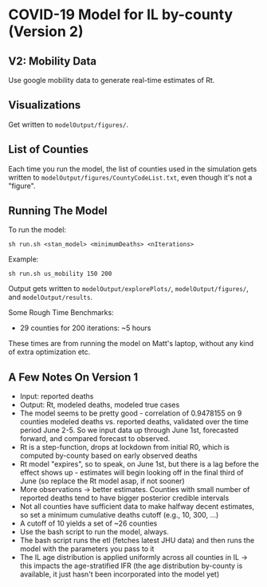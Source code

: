 # COVID-19 Model for IL by-county (Version 2)

## V2: Mobility Data

Use google mobility data to generate real-time estimates of Rt.

## Visualizations

Get written to `modelOutput/figures/`. 

## List of Counties

Each time you run the model, the list of counties used in the simulation gets written to `modelOutput/figures/CountyCodeList.txt`, even though it's not a "figure".

## Running The Model

To run the model:

```sh run.sh <stan_model> <minimumDeaths> <nIterations>```

Example:

```sh run.sh us_mobility 150 200```

Output gets written to `modelOutput/explorePlots/`, `modelOutput/figures/`, and `modelOutput/results`.

Some Rough Time Benchmarks:
- 29 counties for 200 iterations: ~5 hours

These times are from running the model on Matt's laptop, without any kind of extra optimization etc.

## A Few Notes On Version 1

- Input: reported deaths
- Output: Rt, modeled deaths, modeled true cases
- The model seems to be pretty good - correlation of 0.9478155 on 9 counties modeled deaths vs. reported deaths, validated over the time period June 2-5. So we input data up through June 1st, forecasted forward, and compared forecast to observed. 
- Rt is a step-function, drops at lockdown from initial R0, which is computed by-county based on early observed deaths
- Rt model "expires", so to speak, on June 1st, but there is a lag before the effect shows up - estimates will begin looking off in the final third of June (so replace the Rt model asap, if not sooner)
- More observations -> better estimates. Counties with small number of reported deaths tend to have bigger posterior credible intervals
- Not all counties have sufficient data to make halfway decent estimates, so set a minimum cumulative deaths cutoff (e.g., 10, 300, ...)
- A cutoff of 10 yields a set of ~26 counties
- Use the bash script to run the model, always.
- The bash script runs the etl (fetches latest JHU data) and then runs the model with the parameters you pass to it
- The IL age distribution is applied uniformly across all counties in IL -> this impacts the age-stratified IFR (the age distribution by-county is available, it just hasn't been incorporated into the model yet)
